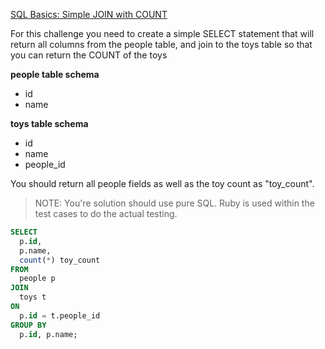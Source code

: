 [SQL Basics: Simple JOIN with COUNT](https://www.codewars.com/kata/sql-basics-simple-join-with-count)

For this challenge you need to create a simple SELECT statement that will return all columns from the people table, and join to the toys table so that you can return the COUNT of the toys

**people table schema**

- id
- name

**toys table schema**

- id
- name
- people_id

You should return all people fields as well as the toy count as "toy_count".

>NOTE: You're solution should use pure SQL. Ruby is used within the test cases to do the actual testing.

```sql
SELECT
  p.id,
  p.name,
  count(*) toy_count
FROM
  people p
JOIN
  toys t
ON
  p.id = t.people_id
GROUP BY
  p.id, p.name;
```
